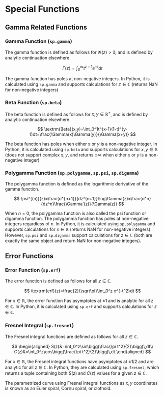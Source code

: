 # Special Functions

## Gamma Related Functions

### Gamma Function (`sp.gamma`)

The gamma function is defined as follows for $\mathfrak{R}(z)>0$, and is defined by analytic continuation elsewhere.

$$
\Gamma(z)=\int_0^\infty t^{z-1}e^{-t}dt
$$

The gamma function has poles at non-negative integers. In Python, it is
calculated using `sp.gamma` and supports calculations for $z\in\mathbb{C}$ (returns NaN for non-negative integers)

### Beta Function (`sp.beta`)

The beta function is defined as follows for $x,\,y\in\mathbb{R}^+$, and is defined by analytic continuation elsewhere.

$$
\textrm{Beta}(x,y)=\int_0^1t^{x-1}(1-t)^{y-1}dt=\frac{\Gamma(x)\Gamma(y)}{\Gamma(x+y)}
$$

The beta function has poles when either $x$ or $y$ is a non-negative integer. In Python, it is calculated using `sp.beta` and supports calculations for $x,\,y\in\mathbb{R}$ (does not support complex $x,\,y$, and returns $\pm\infty$ when either $x$ or $y$ is a non-negative integer)

### Polygamma Function (`sp.polygamma`, `sp.psi`, `sp.digamma`)

The polygamma function is defined as the logarithmic derivative of the gamma function.

$$
\psi^{(n)}(z)=\frac{d^{n+1}}{dz^{n+1}}\log\Gamma(z)=\frac{d^n}{dz^n}\frac{\Gamma'(z)}{\Gamma(z)}
$$

When $n=0$, the polygamma function is also called the psi function or digamma function. The polygamma function has poles at non-negative integers regardless of $n$. In Python, it is calculated using `sp.polygamma` and supports calculations for $x\in\mathbb{R}$ (returns NaN for non-negative integers). However, `sp.psi` and `sp.digamma` support calculations for $z\in\mathbb{C}$ (both are exactly the same object and return NaN for non-negative integers).

## Error Functions

### Error Function (`sp.erf`)

The error function is defined as follows for all $z\in\mathbb{C}$.

$$
\textrm{erf}(z)=\frac{2}{\sqrt\pi}\int_0^z e^{-t^2}dt
$$

For $x\in\mathbb{R}$, the error function has asymptotes at $\pm1$ and is
analytic for all $z\in\mathbb{C}$. In Python, it is calculated using `sp.erf` and supports calculations for $z\in\mathbb{C}$.

### Fresnel Integral (`sp.fresnel`)

The Fresnel integral functions are defined as follows for all $z\in\mathbb{C}$.

$$
\begin{aligned}
S(z)&=\int_0^z\sin\bigg(\frac{\pi t^2}{2}\bigg)\,dt\\
C(z)&=\int_0^z\cos\bigg(\frac{\pi t^2}{2}\bigg)\,dt
\end{aligned}
$$

For $x\in\mathbb{R}$, the Fresnel integral functions have asymptotes at $\pm1/2$ and are analytic for all $z\in\mathbb{C}$. In Python, they are calculated using `sp.fresnel`, which returns a tuple containing both $S(z)$ and $C(z)$ values for a given $z\in\mathbb{C}$.

The parametrized curve using Fresnel integral functions as $x,\,y$ coordinates is known as an Euler spiral, Cornu spiral, or clothoid.
